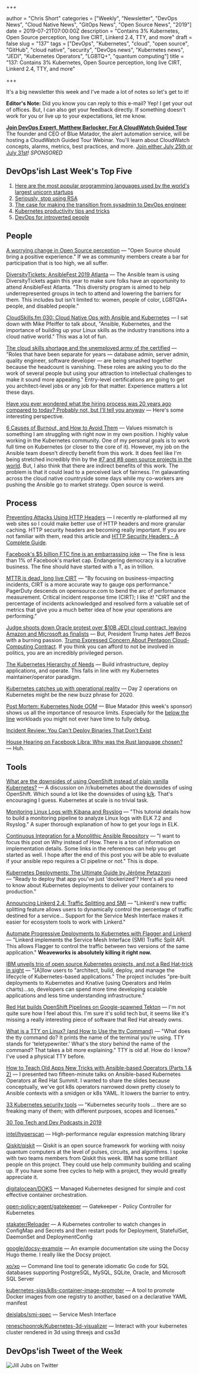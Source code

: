 +++

author = "Chris Short"
categories = ["Weekly", "Newsletter", "DevOps News", "Cloud Native News", "GitOps News", "Open Source News", "2019"]
date = 2019-07-21T07:00:00Z
description = "Contains 3% Kubernetes, Open Source perception, long live CIRT, Linkerd 2.4, TTY, and more"
draft = false
slug = "137"
tags = ["DevOps", "Kubernetes", "cloud", "open source", "GitHub", "cloud native", "security", "DevOps news", "Kubernetes news", "JEDI", "Kubernetes Operators", "LGBTQ+", "quantum computing"]
title = "137: Contains 3% Kubernetes, Open Source perception, long live CIRT, Linkerd 2.4, TTY, and more"

+++

It's a big newsletter this week and I've made a lot of notes so let's get to it!

**Editor's Note:** Did you know you can reply to this e-mail? Yep! I get your out of offices. But, I can also get your feedback directly. If something doesn't work for you or live up to your expectations, let me know.

[**Join DevOps Expert, Matthew Barlocker, For A CloudWatch Guided Tour**](https://www.bluematador.com/cloudwatch-guided-tour?utm_campaign=CloudWatch%20Guided%20Tour%20Webinar&utm_source=devopsish&utm_medium=newsletter)  
The founder and CEO of Blue Matador, the alert automation service, will be hosting a CloudWatch Guided Tour Webinar. You'll learn about CloudWatch concepts, alarms, metrics, best practices, and more. [Join either July 25th or July 31st](https://www.bluematador.com/cloudwatch-guided-tour?utm_campaign=CloudWatch%20Guided%20Tour%20Webinar&utm_source=devopsish&utm_medium=newsletter)! *SPONSORED*

## DevOps'ish Last Week's Top Five

1. [Here are the most popular programming languages used by the world's largest unicorn startups](https://www.geekwire.com/2019/popular-programming-languages-used-worlds-largest-unicorn-startups/)
1. [Seriously, stop using RSA](https://blog.trailofbits.com/2019/07/08/fuck-rsa/)
1. [The case for making the transition from sysadmin to DevOps engineer](https://opensource.com/article/19/7/devops-vs-sysadmin)
1. [Kubernetes productivity tips and tricks](https://www.padok.fr/en/blog/kubernetes-productivity-tips)
1. [DevOps for introverted people](https://opensource.com/article/19/7/devops-introverted-people)

## People

[A worrying change in Open Source perception](https://dev.to/codepo8/a-worrying-change-in-open-source-perception-30m7) — "Open Source should bring a positive experience." If we as community members create a bar for participation that is too high, we all suffer.

[DiversityTickets: AnsibleFest 2019 Atlanta](https://diversitytickets.org/en/events/488) — The Ansible team is using DiversityTickets again this year to make sure folks have an opportunity to attend AnsibleFest Atlanta. "This diversity program is aimed to help underrepresented groups in tech to attend and lowering the barriers for them. This includes but isn't limited to: women, people of color, LGBTQIA+ people, and disabled people."

[CloudSkills.fm 030: Cloud Native Ops with Ansible and Kubernetes](https://cloudskills.fm/030) — I sat down with Mike Pfeiffer to talk about, "Ansible, Kubernetes, and the importance of building up your Linux skills as the industry transitions into a cloud native world." This was a lot of fun.

[The cloud skills shortage and the unemployed army of the certified](https://itnext.io/the-cloud-skills-shortage-and-the-unemployed-army-of-the-certified-bd405784cef1) — "Roles that have been separate for years — database admin, server admin, quality engineer, software developer — are being smashed together because the headcount is vanishing. These roles are asking you to do the work of several people but using your attraction to intellectual challenges to make it sound more appealing." Entry-level certifications are going to get you architect-level jobs or any job for that matter. Experience matters a lot these days.

[Have you ever wondered what the hiring process was 20 years ago compared to today? Probably not, but I'll tell you anyway](https://www.reddit.com/r/cscareerquestions/comments/brjexy/have_you_ever_wondered_what_the_hiring_process/) — Here's some interesting perspective.

[6 Causes of Burnout, and How to Avoid Them](https://hbr.org/2019/07/6-causes-of-burnout-and-how-to-avoid-them) — Values mismatch is something I am struggling with right now in my own position. I highly value working in the Kubernetes community. One of my personal goals is to work full time on Kubernetes (or closer to the core of it). However, my job on the Ansible team doesn't directly benefit from this work. It does feel like I'm being stretched incredibly thin by the [#7 and #8 open source projects in the world](https://octoverse.github.com/projects.html). But, I also think that there are indirect benefits of this work. The problem is that it could lead to a perceived lack of fairness. I'm galavanting across the cloud native countryside some days while my co-workers are pushing the Ansible go to market strategy. Open source is weird.

## Process

[Preventing Attacks Using HTTP Headers](https://www.twilio.com/blog/preventing-attacks-using-http-headers) — I recently  re-platformed all my web sites so I could make better use of HTTP headers and more granular caching. HTTP security headers are becoming really important. If you are not familiar with them, read this article and [HTTP Security Headers - A Complete Guide](https://nullsweep.com/http-security-headers-a-complete-guide/).

[Facebook's $5 billion FTC fine is an embarrassing joke](https://www.theverge.com/2019/7/12/20692524/facebook-five-billion-ftc-fine-embarrassing-joke) — The fine is less than 1% of Facebook's market cap. Endangering democracy is a lucrative business. The fine should have started with a T, as in trillion.

[MTTR is dead, long live CIRT](https://opensource.com/article/19/7/measure-operational-performance) — "By focusing on business-impacting incidents, CIRT is a more accurate way to gauge ops performance." PagerDuty descends on opensource.com to bend the arc of performance measurement. Critical incident response time (CIRT); I like it! "CIRT and the percentage of incidents acknowledged and resolved form a valuable set of metrics that give you a much better idea of how your operations are performing."

[Judge shoots down Oracle protest over $10B JEDI cloud contract, leaving Amazon and Microsoft as finalists](https://www.geekwire.com/2019/judge-shoots-oracle-protest-10b-jedi-cloud-contract-leaving-amazon-microsoft-finalists/) — But, President Trump hates Jeff Bezos with a burning passion. [Trump Expressed Concern About Pentagon Cloud-Computing Contract](https://www.bloomberg.com/news/articles/2019-07-17/trump-expressed-concerns-about-pentagon-cloud-computing-contract). If you think you can afford to not be involved in politics, you are an incredibly privileged person.

[The Kubernetes Hierarchy of Needs](https://thenewstack.io/the-kubernetes-hierarchy-of-needs/) — Build infrastructure, deploy applications, and operate. This falls in line with my Kubernetes maintainer/operator paradigm.

[Kubernetes catches up with operational reality](https://www.computerweekly.com/blog/Write-side-up-by-Freeform-Dynamics/Kubernetes-catches-up-with-operational-reality) — Day 2 operations on Kubernetes might be the new buzz phrase for 2020.

[Post Mortem: Kubernetes Node OOM](https://www.bluematador.com/blog/post-mortem-kubernetes-node-oom) — Blue Matador (this week's sponsor) shows us all the importance of resource limits. Especially for the [below the line](https://itrevolution.com/center-of-the-cyclone-dr-richard-cook/) workloads you might not ever have time to fully debug.

[Incident Review: You Can't Deploy Binaries That Don't Exist](https://www.honeycomb.io/blog/incident-review-you-cant-deploy-binaries-that-dont-exist/)

[House Hearing on Facebook Libra: Why was the Rust language chosen?](https://www.c-span.org/video/?c4808083/rust-language-chosen) — Huh.

## Tools

[What are the downsides of using OpenShift instead of plain vanilla Kubernetes?](https://www.reddit.com/r/kubernetes/comments/cdztqg/what_are_the_downsides_of_using_openshift_instead/) — A discussion on /r/kubernetes about the downsides of using OpenShift. Which sound a lot like the downsides of using [k/k](https://github.com/kubernetes/kubernetes). That's encouraging I guess. Kubernetes at scale is no trivial task.

[Monitoring Linux Logs with Kibana and Rsyslog](http://devconnected.com/monitoring-linux-logs-with-kibana-and-rsyslog/) — "This tutorial details how to build a monitoring pipeline to analyze Linux logs with ELK 7.2 and Rsyslog." A super thorough explanation of how to get your logs in ELK.

[Continuous Integration for a Monolithic Ansible Repository](https://medium.com/@arslan70/continuous-integration-for-a-monolithic-ansible-repository-ce4ea09f1588) — "I want to focus this post on Why instead of How. There is a ton of information on implementation details. Some links in the references can help you get started as well. I hope after the end of this post you will be able to evaluate if your ansible repo requires a CI pipeline or not." This is dope.

[Kubernetes Deployments: The Ultimate Guide by Jérôme Petazzoni](https://semaphoreci.com/blog/kubernetes-deployment) — "Ready to deploy that app you've just 'dockerized'? Here's all you need to know about Kubernetes deployments to deliver your containers to production."

[Announcing Linkerd 2.4: Traffic Splitting and SMI](https://linkerd.io/2019/07/11/announcing-linkerd-2.4/) — "Linkerd's new traffic splitting feature allows users to dynamically control the percentage of traffic destined for a service... Support for the Service Mesh Interface makes it easier for ecosystem tools to work with Linkerd."

[Automate Progressive Deployments to Kubernetes with Flagger and Linkerd](https://www.weave.works/blog/automate-progressive-deployments-to-kubernetes-with-flagger-and-linkerd) — "Linkerd implements the Service Mesh Interface (SMI) Traffic Split API. This allows Flagger to control the traffic between two versions of the same application." **Weaveworks is absolutely killing it right now.**

[IBM unveils trio of open source Kubernetes projects, and not a Red Hat-trick in sight](https://devclass.com/2019/07/16/ibm-unveils-trio-of-open-source-kubernetes-projects-and-not-a-red-hat-trick-in-sight/) — "[A]llow users to "architect, build, deploy, and manage the lifecycle of Kubernetes-based applications." The project includes "pre-built deployments to Kubernetes and Knative (using Operators and Helm charts)...so, developers can spend more time developing scalable applications and less time understanding infrastructure."

[Red Hat builds OpenShift Pipelines on Google-spawned Tekton](https://devclass.com/2019/07/12/red-hat-builds-openshift-pipelines-on-tekton/) — I'm not quite sure how I feel about this. I'm sure it's solid tech but, it seems like it's missing a really interesting piece of software that Red Hat already owns.

[What is a TTY on Linux? (and How to Use the tty Command)](https://www.howtogeek.com/428174/what-is-a-tty-on-linux-and-how-to-use-the-tty-command/) — "What does the tty command do? It prints the name of the terminal you're using. TTY stands for 'teletypewriter.' What's the story behind the name of the command? That takes a bit more explaining." TTY is old af. How do I know? I've used a physical TTY before.

[How to Teach Old Apps New Tricks with Ansible-based Operators (Parts 1 & 2)](https://chrisshort.net/how-to-teach-old-apps-new-tricks-with-ansible-based-operators-parts-1-2/) — I presented two fifteen-minute talks on Ansible-based Kubernetes Operators at Red Hat Summit. I wanted to share the slides because conceptually, we've got k8s operators narrowed down pretty closely to Ansible contexts with a smidgen or k8s YAML. It lowers the barrier to entry.

[33 Kubernetes security tools](https://sysdig.com/blog/33-kubernetes-security-tools/) — "Kubernetes security tools ... there are so freaking many of them; with different purposes, scopes and licenses."

[30 Top Tech and Dev Podcasts in 2019](https://rosnovsky.us/blog/tech-podcasts-in-2019/)

[intel/hyperscan](https://github.com/intel/hyperscan) — High-performance regular expression matching library

[Qiskit/qiskit](https://github.com/Qiskit/qiskit) — Qiskit is an open source framework for working with noisy quantum computers at the level of pulses, circuits, and algorithms. I spoke with two teams members from Qiskit this week. IBM has some brilliant people on this project. They could use help community building and scaling up. If you have some free cycles to help with a project, they would greatly appreciate it.

[digitalocean/DOKS](https://github.com/digitalocean/DOKS) — Managed Kubernetes designed for simple and cost effective container orchestration.

[open-policy-agent/gatekeeper](https://github.com/open-policy-agent/gatekeeper) — Gatekeeper - Policy Controller for Kubernetes

[stakater/Reloader](https://github.com/stakater/Reloader) — A Kubernetes controller to watch changes in ConfigMap and Secrets and then restart pods for Deployment, StatefulSet, DaemonSet and DeploymentConfig

[google/docsy-example](https://github.com/google/docsy-example) — An example documentation site using the Docsy Hugo theme. I really like the Docsy project.

[xo/xo](https://github.com/xo/xo) — Command line tool to generate idiomatic Go code for SQL databases supporting PostgreSQL, MySQL, SQLite, Oracle, and Microsoft SQL Server

[kubernetes-sigs/k8s-container-image-promoter](https://github.com/kubernetes-sigs/k8s-container-image-promoter) — A tool to promote Docker images from one registry to another, based on a declarative YAML manifest

[deislabs/smi-spec](https://github.com/deislabs/smi-spec) — Service Mesh Interface

[reneschoonrok/Kubernetes-3d-visualizer](https://github.com/reneschoonrok/Kubernetes-3d-visualizer) — Interact with your kubernetes cluster rendered in 3d using threejs and css3d

## DevOps'ish Tweet of the Week

![Jill Jubs on Twitter](https://shortcdn.com/file/devopsish/137-tweet-of-the-week.png)

